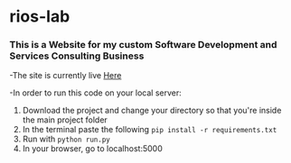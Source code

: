 # rios-lab

### This is a Website for my custom Software Development and Services Consulting Business 

-The site is currently live [Here](rios-lab.herokuapp.com)

-In order to run this code on your local server:
  1. Download the project and change your directory so that you're inside the main project folder
  2. In the terminal paste the following `pip install -r requirements.txt`
  3. Run with `python run.py`
  4. In your browser, go to localhost:5000
